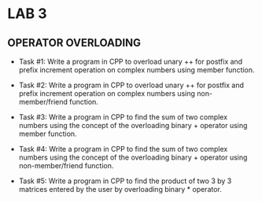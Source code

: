 # LAB 3

## OPERATOR OVERLOADING


* Task #1:
Write a program in CPP to overload unary ++ for postfix and prefix increment operation on complex
numbers using member function.

* Task #2:
Write a program in CPP to overload unary ++ for postfix and prefix increment operation on complex
numbers using non-member/friend function.

* Task #3:
Write a program in CPP to find the sum of two complex numbers using the concept of the overloading
binary + operator using member function.

* Task #4:
Write a program in CPP to find the sum of two complex numbers using the concept of the overloading
binary + operator using non-member/friend function.

* Task #5:
Write a program in CPP to find the product of two 3 by 3 matrices entered by the user by overloading
binary * operator.
